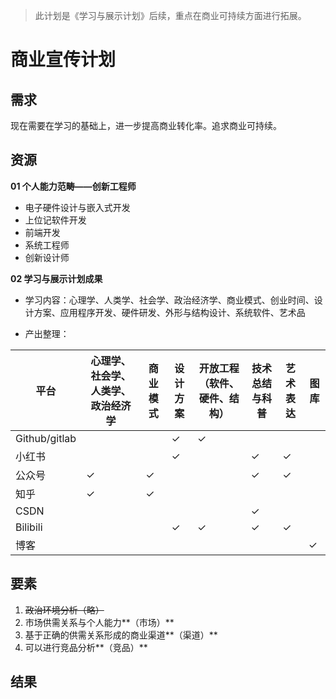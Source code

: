 > 此计划是《学习与展示计划》后续，重点在商业可持续方面进行拓展。

# 商业宣传计划

## 需求

现在需要在学习的基础上，进一步提高商业转化率。追求商业可持续。



## 资源

**01 个人能力范畴——创新工程师**

- 电子硬件设计与嵌入式开发
- 上位记软件开发
- 前端开发
- 系统工程师
- 创新设计师

**02 学习与展示计划成果**

- 学习内容：心理学、人类学、社会学、政治经济学、商业模式、创业时间、设计方案、应用程序开发、硬件研发、外形与结构设计、系统软件、艺术品

- 产出整理：

| 平台          | 心理学、社会学、人类学、政治经济学 | 商业模式 | 设计方案 | 开放工程（软件、硬件、结构） | 技术总结与科普 | 艺术表达 | 图库 |
| ------------- | ---------------------------------- | -------- | -------- | ---------------------------- | -------------- | -------- | ---- |
| Github/gitlab |                                    |          | ✓        | ✓                            |                |          |      |
| 小红书        |                                    |          | ✓        |                              | ✓              | ✓        |      |
| 公众号        | ✓                                  | ✓        |          |                              | ✓              | ✓        |      |
| 知乎          | ✓                                  | ✓        |          |                              |                |          |      |
| CSDN          |                                    |          |          |                              | ✓              |          |      |
| Bilibili      |                                    |          | ✓        | ✓                            | ✓              | ✓        |      |
| 博客          |                                    |          |          |                              |                |          | ✓    |



## 要素

1. ~~政治环境分析（略）~~
2. 市场供需关系与个人能力**（市场）**
3. 基于正确的供需关系形成的商业渠道**（渠道）**
4. 可以进行竞品分析**（竞品）**



## 结果

